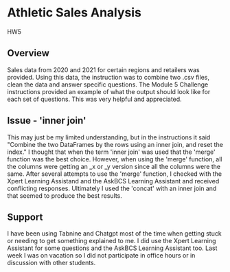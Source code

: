 # Athletic Sales Analysis
HW5

## Overview
Sales data from 2020 and 2021 for certain regions and retailers was provided. Using this data, the instruction was to combine two .csv files, clean the data and answer specific questions. The Module 5 Challenge instructions provided an example of what the output should look like for each set of questions. This was very helpful and appreciated. 

## Issue - 'inner join'
This may just be my limited understanding, but in the instructions it said "Combine the two DataFrames by the rows using an inner join, and reset the index." I thought that when the term 'inner join' was used that the 'merge' function was the best choice. However, when using the 'merge' function, all the columns were getting an _x or _y version since all the columns were the same. After several attempts to use the 'merge' function, I checked with the Xpert Learning Assistand and the AskBCS Learning Assistant and received conflicting responses. Ultimately I used the 'concat' with an inner join and that seemed to produce the best results.

## Support
I have been using Tabnine and Chatgpt most of the time when getting stuck or needing to get something explained to me. I did use the Xpert Learning Assistant for some questions and the AskBCS Learning Assistant too. Last week I was on vacation so I did not participate in office hours or in discussion with other students.
